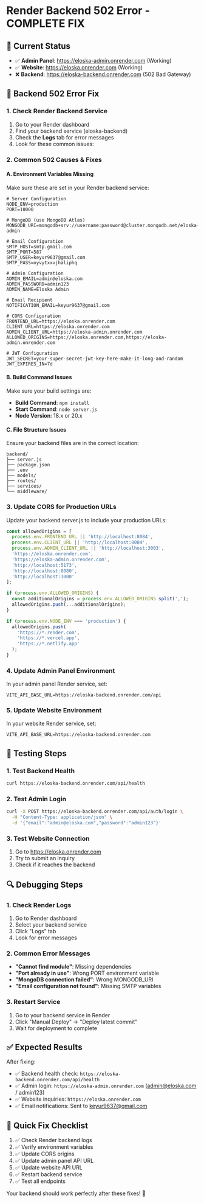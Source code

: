 # Render Backend 502 Error - COMPLETE FIX

## 🚨 Current Status
- ✅ **Admin Panel**: https://eloska-admin.onrender.com (Working)
- ✅ **Website**: https://eloska.onrender.com (Working)
- ❌ **Backend**: https://eloska-backend.onrender.com (502 Bad Gateway)

## 🔧 Backend 502 Error Fix

### 1. Check Render Backend Service
1. Go to your Render dashboard
2. Find your backend service (eloska-backend)
3. Check the **Logs** tab for error messages
4. Look for these common issues:

### 2. Common 502 Causes & Fixes

#### A. Environment Variables Missing
Make sure these are set in your Render backend service:

```env
# Server Configuration
NODE_ENV=production
PORT=10000

# MongoDB (use MongoDB Atlas)
MONGODB_URI=mongodb+srv://username:password@cluster.mongodb.net/eloska-admin

# Email Configuration
SMTP_HOST=smtp.gmail.com
SMTP_PORT=587
SMTP_USER=keyur9637@gmail.com
SMTP_PASS=oyvytxxvjhaliphq

# Admin Configuration
ADMIN_EMAIL=admin@eloska.com
ADMIN_PASSWORD=admin123
ADMIN_NAME=Eloska Admin

# Email Recipient
NOTIFICATION_EMAIL=keyur9637@gmail.com

# CORS Configuration
FRONTEND_URL=https://eloska.onrender.com
CLIENT_URL=https://eloska.onrender.com
ADMIN_CLIENT_URL=https://eloska-admin.onrender.com
ALLOWED_ORIGINS=https://eloska.onrender.com,https://eloska-admin.onrender.com

# JWT Configuration
JWT_SECRET=your-super-secret-jwt-key-here-make-it-long-and-random
JWT_EXPIRES_IN=7d
```

#### B. Build Command Issues
Make sure your build settings are:
- **Build Command**: `npm install`
- **Start Command**: `node server.js`
- **Node Version**: 18.x or 20.x

#### C. File Structure Issues
Ensure your backend files are in the correct location:
```
backend/
├── server.js
├── package.json
├── .env
├── models/
├── routes/
├── services/
└── middleware/
```

### 3. Update CORS for Production URLs

Update your backend server.js to include your production URLs:

```javascript
const allowedOrigins = [
  process.env.FRONTEND_URL || 'http://localhost:8084',
  process.env.CLIENT_URL || 'http://localhost:8084',
  process.env.ADMIN_CLIENT_URL || 'http://localhost:3003',
  'https://eloska.onrender.com',
  'https://eloska-admin.onrender.com',
  'http://localhost:5173',
  'http://localhost:8080',
  'http://localhost:3000'
];

if (process.env.ALLOWED_ORIGINS) {
  const additionalOrigins = process.env.ALLOWED_ORIGINS.split(',');
  allowedOrigins.push(...additionalOrigins);
}

if (process.env.NODE_ENV === 'production') {
  allowedOrigins.push(
    'https://*.render.com',
    'https://*.vercel.app',
    'https://*.netlify.app'
  );
}
```

### 4. Update Admin Panel Environment

In your admin panel Render service, set:
```env
VITE_API_BASE_URL=https://eloska-backend.onrender.com/api
```

### 5. Update Website Environment

In your website Render service, set:
```env
VITE_API_BASE_URL=https://eloska-backend.onrender.com
```

## 🧪 Testing Steps

### 1. Test Backend Health
```bash
curl https://eloska-backend.onrender.com/api/health
```

### 2. Test Admin Login
```bash
curl -X POST https://eloska-backend.onrender.com/api/auth/login \
  -H "Content-Type: application/json" \
  -d '{"email":"admin@eloska.com","password":"admin123"}'
```

### 3. Test Website Connection
1. Go to https://eloska.onrender.com
2. Try to submit an inquiry
3. Check if it reaches the backend

## 🔍 Debugging Steps

### 1. Check Render Logs
1. Go to Render dashboard
2. Select your backend service
3. Click "Logs" tab
4. Look for error messages

### 2. Common Error Messages
- **"Cannot find module"**: Missing dependencies
- **"Port already in use"**: Wrong PORT environment variable
- **"MongoDB connection failed"**: Wrong MONGODB_URI
- **"Email configuration not found"**: Missing SMTP variables

### 3. Restart Service
1. Go to your backend service in Render
2. Click "Manual Deploy" → "Deploy latest commit"
3. Wait for deployment to complete

## ✅ Expected Results

After fixing:
- ✅ Backend health check: `https://eloska-backend.onrender.com/api/health`
- ✅ Admin login: `https://eloska-admin.onrender.com` (admin@eloska.com / admin123)
- ✅ Website inquiries: `https://eloska.onrender.com`
- ✅ Email notifications: Sent to keyur9637@gmail.com

## 🚀 Quick Fix Checklist

1. ✅ Check Render backend logs
2. ✅ Verify environment variables
3. ✅ Update CORS origins
4. ✅ Update admin panel API URL
5. ✅ Update website API URL
6. ✅ Restart backend service
7. ✅ Test all endpoints

Your backend should work perfectly after these fixes! 🎉
